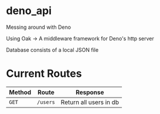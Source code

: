# deno_api
Messing around with Deno

Using Oak -> A middleware framework for Deno's http server

Database consists of a local JSON file

# Current Routes

| Method | Route | Response |
| --- | --- | --- |
| `GET` | `/users` | Return all users in db |
